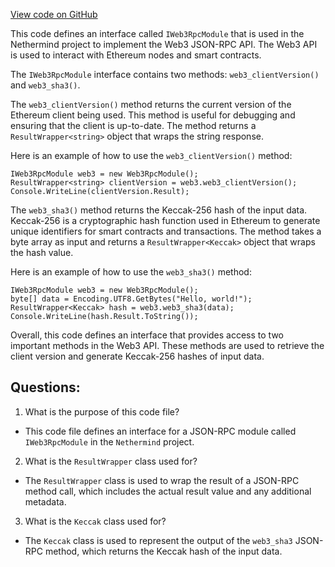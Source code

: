 [View code on GitHub](https://github.com/NethermindEth/nethermind/src/Nethermind/Nethermind.JsonRpc/Modules/Web3/IWeb3RpcModule.cs)

This code defines an interface called `IWeb3RpcModule` that is used in the Nethermind project to implement the Web3 JSON-RPC API. The Web3 API is used to interact with Ethereum nodes and smart contracts. 

The `IWeb3RpcModule` interface contains two methods: `web3_clientVersion()` and `web3_sha3()`. 

The `web3_clientVersion()` method returns the current version of the Ethereum client being used. This method is useful for debugging and ensuring that the client is up-to-date. The method returns a `ResultWrapper<string>` object that wraps the string response. 

Here is an example of how to use the `web3_clientVersion()` method:

```
IWeb3RpcModule web3 = new Web3RpcModule();
ResultWrapper<string> clientVersion = web3.web3_clientVersion();
Console.WriteLine(clientVersion.Result);
```

The `web3_sha3()` method returns the Keccak-256 hash of the input data. Keccak-256 is a cryptographic hash function used in Ethereum to generate unique identifiers for smart contracts and transactions. The method takes a byte array as input and returns a `ResultWrapper<Keccak>` object that wraps the hash value. 

Here is an example of how to use the `web3_sha3()` method:

```
IWeb3RpcModule web3 = new Web3RpcModule();
byte[] data = Encoding.UTF8.GetBytes("Hello, world!");
ResultWrapper<Keccak> hash = web3.web3_sha3(data);
Console.WriteLine(hash.Result.ToString());
```

Overall, this code defines an interface that provides access to two important methods in the Web3 API. These methods are used to retrieve the client version and generate Keccak-256 hashes of input data.
## Questions: 
 1. What is the purpose of this code file?
- This code file defines an interface for a JSON-RPC module called `IWeb3RpcModule` in the `Nethermind` project.

2. What is the `ResultWrapper` class used for?
- The `ResultWrapper` class is used to wrap the result of a JSON-RPC method call, which includes the actual result value and any additional metadata.

3. What is the `Keccak` class used for?
- The `Keccak` class is used to represent the output of the `web3_sha3` JSON-RPC method, which returns the Keccak hash of the input data.